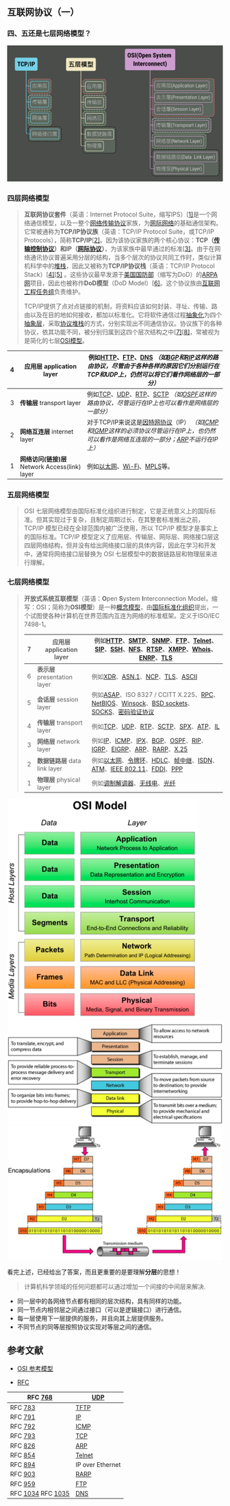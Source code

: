 ## 互联网协议（一）

### 四、五还是七层网络模型？

![image-20201123112352044](../../assets/image-20201123112352044.png)

### 四层网络模型

> **互联网协议套件**（英语：Internet Protocol Suite，缩写IPS）[[1\]](https://zh.wikipedia.org/wiki/TCP/IP协议族#cite_note-1)是一个网络通信模型，以及一整个[网络传输协议](https://zh.wikipedia.org/wiki/网络传输协议)家族，为[网际网络](https://zh.wikipedia.org/wiki/网际网络)的基础通信架构。它常被通称为**TCP/IP协议族**（英语：TCP/IP Protocol Suite，或TCP/IP Protocols），简称**TCP/IP**[[2\]](https://zh.wikipedia.org/wiki/TCP/IP协议族#cite_note-2)。因为该协议家族的两个核心协议：**TCP（[传输控制协议](https://zh.wikipedia.org/wiki/传输控制协议)）**和**IP（[网际协议](https://zh.wikipedia.org/wiki/网际协议)）**，为该家族中最早通过的标准[[3\]](https://zh.wikipedia.org/wiki/TCP/IP协议族#cite_note-3)。由于在网络通讯协议普遍采用分层的结构，当多个层次的协议共同工作时，类似计算机科学中的[堆栈](https://zh.wikipedia.org/wiki/堆栈)，因此又被称为**TCP/IP协议栈**（英语：TCP/IP Protocol Stack）[[4\]](https://zh.wikipedia.org/wiki/TCP/IP协议族#cite_note-4)[[5\]](https://zh.wikipedia.org/wiki/TCP/IP协议族#cite_note-5) 。这些协议最早发源于[美国国防部](https://zh.wikipedia.org/wiki/美国国防部)（缩写为DoD）的[ARPA网](https://zh.wikipedia.org/wiki/ARPA网)项目，因此也被称作**DoD模型**（DoD Model）[[6\]](https://zh.wikipedia.org/wiki/TCP/IP协议族#cite_note-6)。这个协议族由[互联网工程任务组](https://zh.wikipedia.org/wiki/互联网工程任务组)负责维护。
>
> TCP/IP提供了点对点链接的机制，将资料应该如何封装、寻址、传输、路由以及在目的地如何接收，都加以标准化。它将软件通信过程[抽象化](https://zh.wikipedia.org/wiki/抽象化_(計算機科學))为四个[抽象层](https://zh.wikipedia.org/wiki/抽象層)，采取[协议堆栈](https://zh.wikipedia.org/w/index.php?title=協定堆疊&action=edit&redlink=1)的方式，分别实现出不同通信协议。协议族下的各种协议，依其功能不同，被分别归属到这四个层次结构之中[[7\]](https://zh.wikipedia.org/wiki/TCP/IP协议族#cite_note-7)[[8\]](https://zh.wikipedia.org/wiki/TCP/IP协议族#cite_note-8)，常被视为是简化的七层[OSI模型](https://zh.wikipedia.org/wiki/OSI模型)。



| 4    | **应用层** application layer                    | 例如[HTTP](https://zh.wikipedia.org/wiki/超文本传输协议)、[FTP](https://zh.wikipedia.org/wiki/文件传输协议)、[DNS](https://zh.wikipedia.org/wiki/DNS) *（如[BGP](https://zh.wikipedia.org/wiki/边界网关协议)和[RIP](https://zh.wikipedia.org/wiki/路由信息协议)这样的路由协议，尽管由于各种各样的原因它们分别运行在TCP和UDP上，仍然可以将它们看作网络层的一部分）* |
| ---- | ----------------------------------------------- | ------------------------------------------------------------ |
| 3    | **传输层** transport layer                      | 例如[TCP](https://zh.wikipedia.org/wiki/传输控制协议)、[UDP](https://zh.wikipedia.org/wiki/用户数据报协议)、[RTP](https://zh.wikipedia.org/wiki/RTP)、[SCTP](https://zh.wikipedia.org/wiki/SCTP) *（如[OSPF](https://zh.wikipedia.org/wiki/OSPF)这样的路由协议，尽管运行在IP上也可以看作是网络层的一部分）* |
| 2    | **网络互连层** internet layer                   | 对于TCP/IP来说这是[因特网协议](https://zh.wikipedia.org/wiki/因特网协议)（IP） *（如[ICMP](https://zh.wikipedia.org/wiki/互联网控制消息协议)和[IGMP](https://zh.wikipedia.org/wiki/因特网组管理协议)这样的必须协议尽管运行在IP上，也仍然可以看作是网络互连层的一部分；[ARP](https://zh.wikipedia.org/wiki/地址解析协议)不运行在IP上）* |
| 1    | **网络访问(链接)层** Network Access(link) layer | 例如[以太网](https://zh.wikipedia.org/wiki/以太网)、[Wi-Fi](https://zh.wikipedia.org/wiki/Wi-Fi)、[MPLS](https://zh.wikipedia.org/wiki/多协议标签交换)等。 |



### 五层网络模型

> OSI 七层网络模型由国际标准化组织进行制定，它是正统意义上的国际标准。但其实现过于复杂，且制定周期过长，在其整套标准推出之前，TCP/IP 模型已经在全球范围内被广泛使用，所以 TCP/IP 模型才是事实上的国际标准。TCP/IP 模型定义了应用层、传输层、网际层、网络接口层这四层网络结构，但并没有给出网络接口层的具体内容，因此在学习和开发中，通常将网络接口层替换为 OSI 七层模型中的数据链路层和物理层来进行理解。

### 七层网络模型

> **开放式系统互联模型**（英语：**O**pen **S**ystem **I**nterconnection Model，缩写：OSI；简称为**OSI模型**）是一种[概念模型](https://zh.wikipedia.org/wiki/概念模型)，由[国际标准化组织](https://zh.wikipedia.org/wiki/国际标准化组织)提出，一个试图使各种计算机在世界范围内互连为网络的标准框架。定义于ISO/IEC 7498-1。
>
> | 7    | **应用层** application layer   | 例如[HTTP](https://zh.wikipedia.org/wiki/超文本传输协议)、[SMTP](https://zh.wikipedia.org/wiki/简单邮件传输协议)、[SNMP](https://zh.wikipedia.org/wiki/简单网络管理协议)、[FTP](https://zh.wikipedia.org/wiki/文件传输协议)、[Telnet](https://zh.wikipedia.org/wiki/Telnet)、[SIP](https://zh.wikipedia.org/wiki/会话发起协议)、[SSH](https://zh.wikipedia.org/wiki/Secure_Shell)、[NFS](https://zh.wikipedia.org/wiki/网络文件系统)、[RTSP](https://zh.wikipedia.org/wiki/RTSP)、[XMPP](https://zh.wikipedia.org/wiki/XMPP)、[Whois](https://zh.wikipedia.org/wiki/WHOIS)、[ENRP](https://zh.wikipedia.org/w/index.php?title=ENRP&action=edit&redlink=1)、[TLS](https://zh.wikipedia.org/wiki/傳輸層安全性協定) |
> | ---- | ------------------------------ | ------------------------------------------------------------ |
> | 6    | **表示层** presentation layer  | 例如[XDR](https://zh.wikipedia.org/wiki/外部数据表示法)、[ASN.1](https://zh.wikipedia.org/wiki/ASN.1)、[NCP](https://zh.wikipedia.org/wiki/网络控制协议)、[TLS](https://zh.wikipedia.org/wiki/TLS)、[ASCII](https://zh.wikipedia.org/wiki/ASCII) |
> | 5    | **会话层** session layer       | 例如[ASAP](https://zh.wikipedia.org/w/index.php?title=ASAP&action=edit&redlink=1)、ISO 8327 / CCITT X.225、[RPC](https://zh.wikipedia.org/wiki/遠程過程調用)、[NetBIOS](https://zh.wikipedia.org/wiki/NetBIOS)、[Winsock](https://zh.wikipedia.org/wiki/Winsock)、[BSD sockets](https://zh.wikipedia.org/wiki/Berkeley套接字)、[SOCKS](https://zh.wikipedia.org/wiki/SOCKS)、[密码验证协议](https://zh.wikipedia.org/wiki/PAP) |
> | 4    | **传输层** transport layer     | 例如[TCP](https://zh.wikipedia.org/wiki/传输控制协议)、[UDP](https://zh.wikipedia.org/wiki/用户数据报协议)、[RTP](https://zh.wikipedia.org/wiki/实时传输协议)、[SCTP](https://zh.wikipedia.org/wiki/流控制传输协议)、[SPX](https://zh.wikipedia.org/wiki/序列分組交換)、[ATP](https://zh.wikipedia.org/wiki/AppleTalk)、[IL](https://zh.wikipedia.org/w/index.php?title=IL_Protocol&action=edit&redlink=1) |
> | 3    | **网络层** network layer       | 例如[IP](https://zh.wikipedia.org/wiki/网际协议)、[ICMP](https://zh.wikipedia.org/wiki/互联网控制消息协议)、[IPX](https://zh.wikipedia.org/wiki/互联网分组交换协议)、[BGP](https://zh.wikipedia.org/wiki/边界网关协议)、[OSPF](https://zh.wikipedia.org/wiki/OSPF)、[RIP](https://zh.wikipedia.org/wiki/路由信息协议)、[IGRP](https://zh.wikipedia.org/wiki/IGRP)、[EIGRP](https://zh.wikipedia.org/wiki/EIGRP)、[ARP](https://zh.wikipedia.org/wiki/地址解析协议)、[RARP](https://zh.wikipedia.org/wiki/RARP)、[X.25](https://zh.wikipedia.org/wiki/X.25) |
> | 2    | **数据链路层** data link layer | 例如[以太网](https://zh.wikipedia.org/wiki/以太网)、[令牌环](https://zh.wikipedia.org/wiki/令牌环)、[HDLC](https://zh.wikipedia.org/wiki/HDLC)、[帧中继](https://zh.wikipedia.org/wiki/帧中继)、[ISDN](https://zh.wikipedia.org/wiki/ISDN)、[ATM](https://zh.wikipedia.org/wiki/异步传输模式)、[IEEE 802.11](https://zh.wikipedia.org/wiki/IEEE_802.11)、[FDDI](https://zh.wikipedia.org/wiki/FDDI)、[PPP](https://zh.wikipedia.org/wiki/点对点协议) |
> | 1    | **物理层** physical layer      | 例如[调制解调器](https://zh.wikipedia.org/wiki/數據機)、[无线电](https://zh.wikipedia.org/wiki/无线电)、[光纤](https://zh.wikipedia.org/wiki/光纤) |

<img src="../../assets/image-20201123113934017.png" alt="image-20201123113934017" style="zoom:50%;" />

<img src="../../assets/image-20201123113954868.png" alt="image-20201123113954868" style="zoom:50%;" />

<img src="../../assets/image-20201123114013497.png" alt="image-20201123114013497" style="zoom:50%;" />





看完上述，已经给出了答案，而且更重要的是要理解**分层**的思想！

> 计算机科学领域的任何问题都可以通过增加一个间接的中间层来解决.

- 同一层中的各网络节点都有相同的层次结构，具有同样的功能。
- 同一节点内相邻层之间通过接口（可以是逻辑接口）进行通信。
- 每一层使用下一层提供的服务，并且向其上层提供服务。
- 不同节点的同等层按照协议实现对等层之间的通信。



## 参考文献

- [OSI 参考模型](https://zh.wikipedia.org/wiki/OSI%E6%A8%A1%E5%9E%8B)

- [RFC](https://zh.wikipedia.org/wiki/RFC)

| RFC [768](https://tools.ietf.org/html/rfc768)                | [UDP](https://zh.wikipedia.org/wiki/用户数据报协议)    |
| ------------------------------------------------------------ | ------------------------------------------------------ |
| RFC [783](https://tools.ietf.org/html/rfc783)                | [TFTP](https://zh.wikipedia.org/wiki/简单文件传输协议) |
| RFC [791](https://tools.ietf.org/html/rfc791)                | [IP](https://zh.wikipedia.org/wiki/网际协议)           |
| RFC [792](https://tools.ietf.org/html/rfc792)                | [ICMP](https://zh.wikipedia.org/wiki/ICMP)             |
| RFC [793](https://tools.ietf.org/html/rfc793)                | [TCP](https://zh.wikipedia.org/wiki/TCP)               |
| RFC [826](https://tools.ietf.org/html/rfc826)                | [ARP](https://zh.wikipedia.org/wiki/ARP)               |
| RFC [854](https://tools.ietf.org/html/rfc854)                | [Telnet](https://zh.wikipedia.org/wiki/Telnet)         |
| RFC [894](https://tools.ietf.org/html/rfc894)                | IP over Ethernet                                       |
| RFC [903](https://tools.ietf.org/html/rfc903)                | [RARP](https://zh.wikipedia.org/wiki/逆地址解析协议)   |
| RFC [959](https://tools.ietf.org/html/rfc959)                | [FTP](https://zh.wikipedia.org/wiki/文件传输协议)      |
| RFC [1034](https://tools.ietf.org/html/rfc1034) RFC [1035](https://tools.ietf.org/html/rfc1035) | [DNS](https://zh.wikipedia.org/wiki/域名系统)          |

